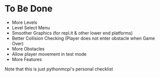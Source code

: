 # To Be Done
- More Levels
- Level Select Menu
- Smoother Graphics (for repl.it & other lower end platforms)
- Better Collision Checking (Player does not enter obstacle when Game Over)
- More Obstacles
- Allow player movement in test mode
- More Features

Note that this is just pythonmcpi's personal checklist